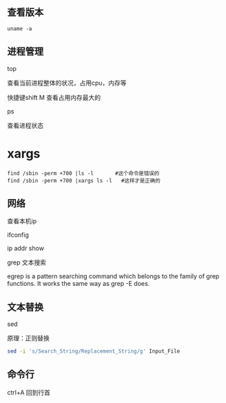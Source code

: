 ## 查看版本

```
uname -a
```



## 进程管理

top 

查看当前进程整体的状况，占用cpu，内存等

快捷键shift M 查看占用内存最大的



ps

查看进程状态





# xargs

```shell
find /sbin -perm +700 |ls -l       #这个命令是错误的
find /sbin -perm +700 |xargs ls -l   #这样才是正确的
```





## 网络

查看本机ip



ifconfig 

ip addr show



grep 文本搜索

egrep is a pattern searching command which belongs to the family of grep functions. It works the same way as grep -E does.





## 文本替换

sed

原理：正则替换

```sh
sed -i 's/Search_String/Replacement_String/g' Input_File
```



## 命令行

ctrl+A 回到行首





